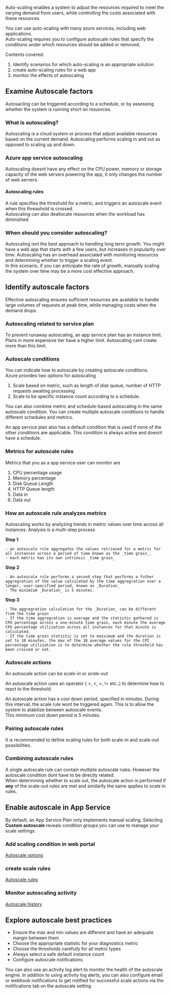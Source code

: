 Auto-scaling enables a system to adjust the resources required to meet the varying demand from users, while controlling the costs associated with these resources. 

You can use auto-scaling with many azure services, including web applications.<br>
Auto-scaling requires you to configure autoscale rules that specify the conditions under which resources should be added or removed.

Contents covered:
1. Identify scenarios for which auto-scaling is an appropriate solution
2. create auto-scaling rules for a web app
3. monitor the effects of autoscaling

## Examine Autoscale factors

Autosacling can be triggered according to a schedule, or by assessing whether the system is running short on resuorces.

### What is autoscaling?
Autoscaling is a cloud system or process that adjust available resources based on the current demand. Autoscaling performs scaling in and out as opposed to scaling up and down.

### Azure app service autoscaling
Autoscaling doesnt have any effect on the CPU power, memory or storage capacity of the web servers powering the app, it only changes the number of web servers.


#### Autoscaling rules
A rule specifies the threshold for a metric, and triggers an autoscale event when this threashold is crossed.<br>
Autoscaling can also deallocate resources when the workload has diminished.



### When should you consider autoscaling?
Autoscaling isnt the best approach to handling long term growth. You might have a web app that starts with a few users, but increases in popularity over time. Autoscaling has an overhead associated with monitoring resources and determining whether to trigger a scaling event.<br>
In this scenario, if you can anticipate the rate of growth, manually scaling the system over time may be a more cost effective approach.




## Identify autoscale factors
Effective autoscaling ensures sufficient resources are available to handle large volumes of requests at peak time, while managing costs when the demand drops.

### Autoscaling related to service plan
To prevent runaway autoscaling, an app service plan has an instance limit. Plans in more expensive tier have a higher limit. Autoscaling cant create more than this limit.


### Autoscale conditions
You can indicate how to autoscale by creating autoscale conditions.<br>
Azure provides two options for autoscaling
1. Scale based on metric, such as length of disk queue, number of HTTP requests awaiting processing
2. Scale to be specific instance count according to a schedule. 

You can also combine metric and schedule-based autoscaling in the same autoscale condition. You can create multiple autoscale conditions to handle different schedules and metrics.

An app service plan also has a default condition that is used if none of the other conditions are applicable. This condition is always active and doesnt have a schedule.


### Metrics for autoscale rules
Metrics that you as a app service user can monitor are
1. CPU percentage usage
2. Memory percentage
3. Disk Queue Length
4. HTTP Queue length
5. Data in
6. Data out



### How an autoscale rule analyzes metrics
Autoscaling works by analyzing trends in metric values over time across all instances. Analysis is a multi-step process

__Step 1__

    - an autoscale rule aggregates the values retrieved for a metric for all instances across a period of time known as the _time grain_.
    - each metric has its own intrinsic _time grain_

__Step 2__

    - An autoscale rule performs a second step that performs a futher aggregration of the value calculated by the time aggregration over a longer, user-specified period, known as _Duration_
    - The minimium _Duration_ is 5 minutes.

__Step 3__
    
    - The aggregration calculation for the _Duration_ can be different from the time grain
    - If the time aggregration is average and the statistic gathered is CPU percentage across a one-minute time grain, each minute the average CPU percentage utilization across all instances for that minute is calculated.
    - If the time grain statistic is set to mazximum and the duration is set to 10 minutes, the max of the 10 average values for the CPI percentage utilization is to determine whether the rule threshold has been crossed or not.



### Autoscale actions
An autoscale action can be _scale-in_ or _scale-out_

An autoscale action uses an operator ( >, <, =, != etc..) to determine how to react to the threshold.

An autoscale action has a cool down period, specified in minutes. During this interval, the scale rule wont be triggered again. This is to allow the system to atabilize between autoscale events.<br>
This minimum cool down period is 5 minutes.


### Pairing autoscale rules
It is recommended to define scaling rules for both scale-in and scale-out possibilities.


### Combining autoscale rules
A single autoscale rule can contain multiple autoscale rules. However the autoscale condition dont have to be directly related.<br>
When determining whether to scale out, the autoscale action is performed if __any__ of the scale-out rules are met and similarlly the same applies to scale in rules.



## Enable autoscale in App Service
By default, an App Service Plan only implements manual scaling. Selecting __Custom autoscale__ reveals condition groups you can use to manage your scale settings.


### Add scaling condition in web portal
[Autoscale options](../../images/autoscale-conditions.png)

### create scale rules
[Autoscale rules](../../images/autoscale-rules.png)

### Monitor autoscaling activity
[Autoscale history](../../images/autoscale-run-history.png)


## Explore autoscale best practices

- Ensure the max and min values are different and have an adequate margin between them
- Choose the appropriate statistic for your diagnostics metric
- Choose the thresholds carefully for all metric types
- Always select a safe default instance count
- Configure autoscale notifications

You can also use an activity log alert to monitor the health of the autoscale engine. In addition to using activity log alerts, you can also configure email or webhook notifications to get notified for successful scale actions via the notifications tab on the autoscale setting.